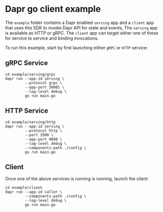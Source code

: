 # Dapr go client example 


The `example` folder contains a Dapr enabled `serving` app and a `client` app that uses this SDK to invoke Dapr API for state and events, The `serving` app is available as HTTP or gRPC. The `client` app can target either one of these for service to service and binding invocations.

To run this example, start by first launching either `gRPC` or `HTTP` service:

## gRPC Service 

```
cd example/serving/grpc
dapr run --app-id serving \
         --protocol grpc \
         --app-port 50001 \
         --log-level debug \
         go run main.go
```

## HTTP Service 

```
cd example/serving/http
dapr run --app-id serving \
         --protocol http \
         --port 3500 \
         --app-port 8080 \
         --log-level debug \
         --components-path ./config \
         go run main.go
```

## Client 

Once one of the above services is running is running, launch the client:

```
cd example/client
dapr run --app-id caller \
         --components-path ./config \
         --log-level debug \
         go run main.go 
```